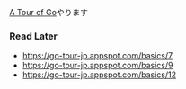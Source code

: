 [A Tour of Go](https://go-tour-jp.appspot.com/welcome/1)やります

### Read Later
* https://go-tour-jp.appspot.com/basics/7
* https://go-tour-jp.appspot.com/basics/9
* https://go-tour-jp.appspot.com/basics/12